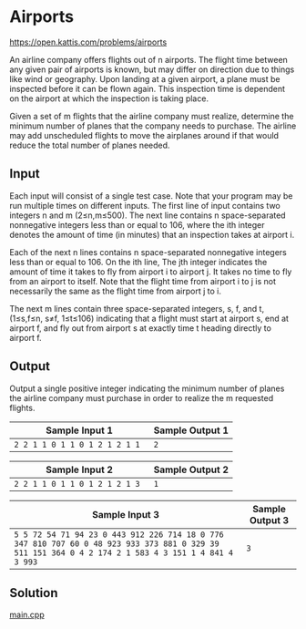 # Airports

https://open.kattis.com/problems/airports

An airline company offers flights out of n airports. The flight time between any given pair of airports is known, but may differ on direction due to things like wind or geography. Upon landing at a given airport, a plane must be inspected before it can be flown again. This inspection time is dependent on the airport at which the inspection is taking place.

Given a set of m flights that the airline company must realize, determine the minimum number of planes that the company needs to purchase. The airline may add unscheduled flights to move the airplanes around if that would reduce the total number of planes needed.

## Input

Each input will consist of a single test case. Note that your program may be run multiple times on different inputs. The first line of input contains two integers n and m (2≤n,m≤500). The next line contains n space-separated nonnegative integers less than or equal to 106, where the ith integer denotes the amount of time (in minutes) that an inspection takes at airport i.

Each of the next n lines contains n space-separated nonnegative integers less than or equal to 106. On the ith line, The jth integer indicates the amount of time it takes to fly from airport i to airport j. It takes no time to fly from an airport to itself. Note that the flight time from airport i to j is not necessarily the same as the flight time from airport j to i.

The next m lines contain three space-separated integers, s, f, and t, (1≤s,f≤n, s≠f, 1≤t≤106) indicating that a flight must start at airport s, end at airport f, and fly out from airport s at exactly time t heading directly to airport f.

## Output

Output a single positive integer indicating the minimum number of planes the airline company must purchase in order to realize the m requested flights.

| Sample Input 1                 | Sample Output 1 |
| ------------------------------ | --------------- |
| `2 2 1 1 0 1 1 0 1 2 1 2 1 1 ` | `2 `            |

| Sample Input 2                 | Sample Output 2 |
| ------------------------------ | --------------- |
| `2 2 1 1 0 1 1 0 1 2 1 2 1 3 ` | `1 `            |

| Sample Input 3                                               | Sample Output 3 |
| ------------------------------------------------------------ | --------------- |
| `5 5 72 54 71 94 23 0 443 912 226 714 18 0 776 347 810 707 60 0 48 923 933 373 881 0 329 39 511 151 364 0 4 2 174 2 1 583 4 3 151 1 4 841 4 3 993 ` | `3`             |

## Solution

[main.cpp](main.cpp)